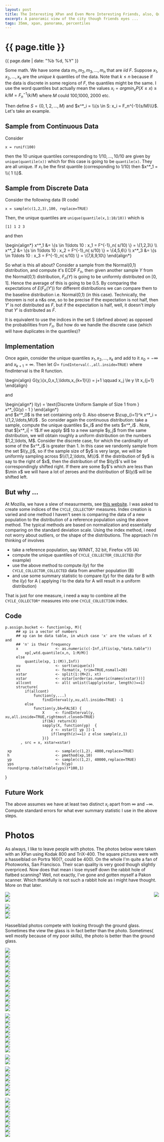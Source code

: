 ```yaml
---
layout: post
title: The Interesting XPan and Even More Interesting Friends, also, Quantiles and Discrete Distributions
excerpt: A panoramic view of the city though friends eyes ...
tags: 35mm, xpan, panorama, percentiles
---
```


{{ page.title }}
================
<div class="pdate"> {{ page.date | date: "%b %d, %Y" }} </div>

Some math. We have some data $m_1,m_2,m_3,\ldots, m_n$ that are $iid$
$F$. Suppose $x_1,x_2,\ldots, x_k$ are the _unique_ $k$ quantiles of the
data. Note that $k \le n$ because if the data is discrete in some regions of
$F$, the quantiles might be the same. I use the word quantiles but actually
mean the values $x_i = argmin_x P(X \le x) \ge k/M = F_n^{-1}(k/M)$ where $M$
could 100,1000, 2000 etc.

Then define $S = \{ 0,1,2,\ldots, M\}$ and $x^*_i = \\{s \in S: x_i =
F_n^{-1}(s/M)\\}$. Let's take an example.

## Sample from Continuous Data
Consider

    x = runif(100)

then the 10 unique quantiles corresponding to $1/10,\ldots,10/10$ are given by
`unique(quantile(x))` which for this case is going to be `quantile(x)`. They are
all unique. If $x_1$ be the first quantile (corresponding to $1/10$) then $x^*_1
= \\{ 1 \\}$.

## Sample from  Discrete Data
Consider the following data (R code)

    x = sample(c(1,2,3),100, replace=TRUE)

Then, the unique quantiles are `unique(quantile(x,1:10/10))` which is

    [1] 1 2 3

and then

<div>
\begin{align*}
x^*_1 &= \{s \in 1\ldots 10 :  x_1 = F^{-1}_n( s/10) \} =  \{1,2,3\} \\ 
x^*_2 &= \{s \in 1\ldots 10 :  x_2 = F^{-1}_n( s/10) \} =  \{4,5,6\} \\ 
x^*_3 &= \{s \in 1\ldots 10 :  x_3 = F^{-1}_n( s/10) \} =  \{7,8,9,10\} 
\end{align*}
</div>

So what is this all about? Consider a sample from the Normal(0,1) distribution,
and compute it's ECDF $F_n$, then given another sample $Y$ from the Normal(0,1)
distribution, $F_n(Y)$ is going to be uniformly distributed on $[0,1]$. Hence
the average of this is going to be 0.5. By comparing the expectations of
$E(F_n(Y'))$ for different distributions we can compare them to the baseline
distribution i.e. Normal(0,1) (in this case). Technically, the theorem is not a
n&s one, so to be precise if the expectation is not half, then $Y'$ is not
distributed as $F$, but if the expectation is half, well, it doesn't imply that
$Y'$ is distributed as $F$.

It is equivalent to use the indices in the set S (defined above) as opposed the
probabilities from $F_n$. But how do we handle the discrete case (which will
have duplicates in the quantiles)?

## Implementation

Once again, consider the unique quantiles $x_1,x_2,\ldots,x_k$ and add to it
$x_0 = -\infty$ and $x_{k+1}=\infty$. Then let
$G=$ `findInterval(.,all.inside=TRUE)` where $\text{findInterval}$ is the
R function.

<div>
\begin{align}
G(y,\{x_0,x_1,\ldots,x_{k+1}\}) = j+1 \qquad x_j \le y \lt x_{j+1} 
\end{align}
</div>

and 

<div>
\begin{align*}
I(y) = \text{Discrete Uniform Sample of Size 1 from } x^*_{G(y) - 1 }
\end{align*}
</div>

<div>
and $x^*_0$ is the set containing only 0. Also observe $\cup_{i=1}^k x^*_i = \{1,2,\ldots,M\}$ .
So consider again the continuous distribution: take a sample, compute the unique quantiles $x_i$ and the sets $x^*_i$ . Note, that
$|x^*_i| = 1$.If we apply $I$ to a new sample $y_j$ from the same distribution,
we will obtain roughly a uniform distribution on  the numbers $1,2,\ldots, M$.
Consider the discrete case, for which the cardinality of some of the $x^*_i$ is greater than
1. In this case we randomly sample from the set $I(y_j)$, so if the sample size of
$y$ is very large, we will be uniformly sampling across $\\{1,2,\ldots, M\\}$.
If the distribution of $y$ is say to the right of $x$, then the distribution of
the $I(y)$'s will be correspondingly shifted right. If there are some $y$'s
which are less than $\min x$ we will have a lot of zeroes and the distribution
of $I(y)$ will be shifted left.
</div>

## But why ...

At Mozilla, we have a slew of measurments, see
[this website](http://mxr.mozilla.org/mozilla-central/source/toolkit/components/telemetry/Histograms.json).
I was asked to create some indices of the `CYCLE_COLLECTOR*` measures. Index
creation is varied and one method I haven't seen is comparing the data of a new
population to the distribution of a reference population using the above
method. The typical methods are based on normalization and essentially comparing
on the standard deviation scale. Using the index method, i need not worry about
outliers, or the shape of the distributions. The approach i'm thinking of involves

- take a reference population, say WINNT, 32 bit, Firefox v35 (A)
- compute the unique quantiles of `CYCLE_COLLECTOR_COLLECTED` (for example)
- use the above method to compute $I(y)$ for the `CYCLE_COLLECTOR_COLLECTED` data from another population (B)
- and use some summary statistic to compare $I(y)$ for the data for B with the
$I(y)$ for A ( applying $I$ to the data for A will result in a uniform
distribution)

That is just for one measure, i need a way to combine all the `CYCLE_COLLECTOR*`
measures into one `CYCLE_COLLECTION` index.

## Code
    p.assign.bucket <- function(xp, M){
         ## xp is a vector of numbers
         ## xp can be data table, in which case 'x' are the values of X and
         ## 'n' is their frequency
         x                 <- as.numeric(c(-Inf,if(is(xp,"data.table"))
             xp[,wtd.quantile(x,n, 1:M/M)]
         else
             quantile(xp, 1:(M)),Inf))
         xu                <- sort(unique(x))
         xt                <- format(x, trim=TRUE,nsmall=20)
         xstar             <- split(1:(M+2), xt)
         xstar             <- xstar[order(as.numeric(names(xstar)))]
         allcont           <- all( unlist(lapply(xstar, length))==1)
         structure(
             if(allcont)
                 function(y,...)
                     findInterval(y,xu,all.inside=TRUE) -1
             else
                 function(y,bk=FALSE) {
                     X     <- findInterval(y, xu,all.inside=TRUE,rightmost.closed=TRUE)
                     if(bk) return(X)
                     sapply(X, function(yp)  {
                         z <- xstar[[ yp ]]-1
                         if(length(z)==1) z else sample(z,1)
                     })}
           , src = x, xstar=xstar)

     xp                    <- sample(c(1,2), 4000,replace=TRUE)
     h                     <- pmethod(xp,10)
     yp                    <- sample(c(1,2), 40000,replace=TRUE)
     yps                   <- h(yp)
     round(prop.table(table(yps))*100,1)
}


## Future Work
The above assumes we have at least two distinct $x_i$ apart from $\infty$ and $-\infty$.
Compute standard errors for what ever summary statistic I use in the above steps.


# Photos

As always, I like to leave people with photos.  The photos below were
taken with an XPan using Kodak 800 and TriX-400. The square pictures were with a
hasselblad on Portra 160(?, could be 400).  On the whole I'm quite a fan of
Photoworks, San Francisco. Their scan quality is very good though slightly
overpriced. Now does that mean i lose myself down the rabbit hole of flatbed
scanning? Well, not exactly, I've gone and gotten myself a Pakon scanner. Which
thankfully is not such a rabbit hole as i might have thought. More on that
later.


<div class="row" style="margin-top:0.5em;">

<div class="col-xs-3" style="padding-right:0;margin-right:0;">
<div id="demo2" class="flex-images" >

<div class="item" data-w="292" data-h="800" style="float:right;">
   <div class="img"><a href="{{ site.url }}/images/photos/xpanAndvisitors/t-53740018_a1.jpg"><img src="{{ site.url }}/images/blank.gif" data-src="{{ site.url }}/images/photos/xpanAndvisitors/st-53740018_a1.jpg"></a></div>
</div>
</div>
</div>
<script>
$('#demo2').flexImages({ rowHeight:600 , truncate: 0});
</script>


<div class="col-xs-9">
<div id="demo1" class="flex-images">

<div class="item" data-w="2400" data-h="876">
	<div class="img"><a href="{{ site.url }}/images/photos/xpanAndvisitors/t-001.25810002.jpg"><img src="{{ site.url }}/images/blank.gif" data-src="{{ site.url }}/images/photos/xpanAndvisitors/st-001.25810002.jpg"></a></div>
</div>
<div class="item" data-w="2400" data-h="876">
  <div class="img"><a href="{{ site.url }}/images/photos/xpanAndvisitors/t-002.25810003.jpg"><img src="{{ site.url }}/images/blank.gif" data-src="{{ site.url }}/images/photos/xpanAndvisitors/st-002.25810003.jpg"></a></div>
</div>

</div></div>
</div>
<script>
$('#demo1').flexImages({ rowHeight:400 , truncate: 0});
</script>



<div class="row" style="margin-top:0.5em;">
<div class="col-xs-12" style="padding-right:0;margin-right:0;">
<div id="demo3" class="flex-images" >

<div class="item" data-w="2400" data-h="876">
	<div class="img"><a href="{{ site.url }}/images/photos/xpanAndvisitors/t-003.25810004.jpg"><img src="{{ site.url }}/images/blank.gif" data-src="{{ site.url }}/images/photos/xpanAndvisitors/st-003.25810004.jpg"></a></div>
</div>
<div class="item" data-w="2400" data-h="876">
	<div class="img"><a href="{{ site.url }}/images/photos/xpanAndvisitors/t-004.25810009.jpg"><img src="{{ site.url }}/images/blank.gif" data-src="{{ site.url }}/images/photos/xpanAndvisitors/st-004.25810009.jpg"></a></div>
</div>
<div class="item" data-w="2400" data-h="876">
	<div class="img"><a href="{{ site.url }}/images/photos/xpanAndvisitors/t-005.25810011.jpg"><img src="{{ site.url }}/images/blank.gif" data-src="{{ site.url }}/images/photos/xpanAndvisitors/st-005.25810011.jpg"></a></div>
</div>

</div></div></div>
<script>
$('#demo3').flexImages({ rowHeight:600 , truncate: 0});
</script>


Hasselblad photos compete with looking through the ground glass. Sometimes the
view the glass is in fact better than the photo. Sometimes( well mostly because
of my poor skills), the photo is better than the ground glass.



<div class="row" style="margin-top:0.5em;">
<div class="col-xs-12" style="padding-right:0;margin-right:0;">
<div id="demo4" class="flex-images" >

<div class="item" data-w="1200" data-h="1182">
	<div class="img"><a href="{{ site.url }}/images/photos/xpanAndvisitors/t-006.000049380002.jpg"><img src="{{ site.url }}/images/blank.gif" data-src="{{ site.url }}/images/photos/xpanAndvisitors/st-006.000049380002.jpg"></a></div>
</div>
<div class="item" data-w="1200" data-h="1182">
	<div class="img"><a href="{{ site.url }}/images/photos/xpanAndvisitors/t-007.000049380003.jpg"><img src="{{ site.url }}/images/blank.gif" data-src="{{ site.url }}/images/photos/xpanAndvisitors/st-007.000049380003.jpg"></a></div>
</div>
<div class="item" data-w="1200" data-h="1182">
	<div class="img"><a href="{{ site.url }}/images/photos/xpanAndvisitors/t-008.000049380004.jpg"><img src="{{ site.url }}/images/blank.gif" data-src="{{ site.url }}/images/photos/xpanAndvisitors/st-008.000049380004.jpg"></a></div>
</div>
<div class="item" data-w="1200" data-h="1182">
	<div class="img"><a href="{{ site.url }}/images/photos/xpanAndvisitors/t-009.000049380006.jpg"><img src="{{ site.url }}/images/blank.gif" data-src="{{ site.url }}/images/photos/xpanAndvisitors/st-009.000049380006.jpg"></a></div>
</div>
<div class="item" data-w="1200" data-h="1182">
	<div class="img"><a href="{{ site.url }}/images/photos/xpanAndvisitors/t-010.000049380007.jpg"><img src="{{ site.url }}/images/blank.gif" data-src="{{ site.url }}/images/photos/xpanAndvisitors/st-010.000049380007.jpg"></a></div>
</div>
<div class="item" data-w="1200" data-h="1182">
	<div class="img"><a href="{{ site.url }}/images/photos/xpanAndvisitors/t-011.000049380010.jpg"><img src="{{ site.url }}/images/blank.gif" data-src="{{ site.url }}/images/photos/xpanAndvisitors/st-011.000049380010.jpg"></a></div>
</div>
<div class="item" data-w="1200" data-h="1182">
	<div class="img"><a href="{{ site.url }}/images/photos/xpanAndvisitors/t-012.000049380011.jpg"><img src="{{ site.url }}/images/blank.gif" data-src="{{ site.url }}/images/photos/xpanAndvisitors/st-012.000049380011.jpg"></a></div>
</div>
<div class="item" data-w="1200" data-h="1182">
	<div class="img"><a href="{{ site.url }}/images/photos/xpanAndvisitors/t-013.000049390002.jpg"><img src="{{ site.url }}/images/blank.gif" data-src="{{ site.url }}/images/photos/xpanAndvisitors/st-013.000049390002.jpg"></a></div>
</div>
<div class="item" data-w="1200" data-h="1182">
	<div class="img"><a href="{{ site.url }}/images/photos/xpanAndvisitors/t-014.000049390003.jpg"><img src="{{ site.url }}/images/blank.gif" data-src="{{ site.url }}/images/photos/xpanAndvisitors/st-014.000049390003.jpg"></a></div>
</div>
<div class="item" data-w="1200" data-h="1182">
	<div class="img"><a href="{{ site.url }}/images/photos/xpanAndvisitors/t-015.000049390004.jpg"><img src="{{ site.url }}/images/blank.gif" data-src="{{ site.url }}/images/photos/xpanAndvisitors/st-015.000049390004.jpg"></a></div>
</div>
<div class="item" data-w="1200" data-h="1182">
	<div class="img"><a href="{{ site.url }}/images/photos/xpanAndvisitors/t-016.000049390007.jpg"><img src="{{ site.url }}/images/blank.gif" data-src="{{ site.url }}/images/photos/xpanAndvisitors/st-016.000049390007.jpg"></a></div>
</div>
<div class="item" data-w="1200" data-h="1182">
	<div class="img"><a href="{{ site.url }}/images/photos/xpanAndvisitors/t-017.000049390010.jpg"><img src="{{ site.url }}/images/blank.gif" data-src="{{ site.url }}/images/photos/xpanAndvisitors/st-017.000049390010.jpg"></a></div>
</div>
<div class="item" data-w="1200" data-h="1182">
	<div class="img"><a href="{{ site.url }}/images/photos/xpanAndvisitors/t-018.000049390011.jpg"><img src="{{ site.url }}/images/blank.gif" data-src="{{ site.url }}/images/photos/xpanAndvisitors/st-018.000049390011.jpg"></a></div>
</div>

</div></div></div>
<script>
$('#demo4').flexImages({ rowHeight:600 , truncate: 0});
</script>


<div class="row" style="margin-top:0.5em;">
<div class="col-xs-12" style="padding-right:0;margin-right:0;">
<div id="demo5" class="flex-images" >
<div class="item" data-w="530" data-h="800">
	<div class="img"><a href="{{ site.url }}/images/photos/xpanAndvisitors/t-53740004.jpg"><img src="{{ site.url }}/images/blank.gif" data-src="{{ site.url }}/images/photos/xpanAndvisitors/st-53740004.jpg"></a></div>
</div>
<div class="item" data-w="530" data-h="800">
	<div class="img"><a href="{{ site.url }}/images/photos/xpanAndvisitors/t-53740006.jpg"><img src="{{ site.url }}/images/blank.gif" data-src="{{ site.url }}/images/photos/xpanAndvisitors/st-53740006.jpg"></a></div>
</div>
<div class="item" data-w="530" data-h="800">
	<div class="img"><a href="{{ site.url }}/images/photos/xpanAndvisitors/t-53740008.jpg"><img src="{{ site.url }}/images/blank.gif" data-src="{{ site.url }}/images/photos/xpanAndvisitors/st-53740008.jpg"></a></div>
</div>
<div class="item" data-w="1200" data-h="796">
	<div class="img"><a href="{{ site.url }}/images/photos/xpanAndvisitors/t-53740012.jpg"><img src="{{ site.url }}/images/blank.gif" data-src="{{ site.url }}/images/photos/xpanAndvisitors/st-53740012.jpg"></a></div>
</div>
<div class="item" data-w="530" data-h="800">
	<div class="img"><a href="{{ site.url }}/images/photos/xpanAndvisitors/t-53740013.jpg"><img src="{{ site.url }}/images/blank.gif" data-src="{{ site.url }}/images/photos/xpanAndvisitors/st-53740013.jpg"></a></div>
</div>
<div class="item" data-w="1200" data-h="795">
	<div class="img"><a href="{{ site.url }}/images/photos/xpanAndvisitors/t-53740015.jpg"><img src="{{ site.url }}/images/blank.gif" data-src="{{ site.url }}/images/photos/xpanAndvisitors/st-53740015.jpg"></a></div>
</div>
<div class="item" data-w="530" data-h="800">
	<div class="img"><a href="{{ site.url }}/images/photos/xpanAndvisitors/t-53740014.jpg"><img src="{{ site.url }}/images/blank.gif" data-src="{{ site.url }}/images/photos/xpanAndvisitors/st-53740014.jpg"></a></div>
</div>
<div class="item" data-w="1200" data-h="795">
	<div class="img"><a href="{{ site.url }}/images/photos/xpanAndvisitors/t-53740018_a.jpg"><img src="{{ site.url }}/images/blank.gif" data-src="{{ site.url }}/images/photos/xpanAndvisitors/st-53740018_a.jpg"></a></div>
</div>
</div></div></div>
<script>
$('#demo5').flexImages({ rowHeight:795 , truncate: 0});
</script>



<div class="row" style="margin-top:0.5em;">
<div class="col-xs-12" style="padding-right:0;margin-right:0;">
<div id="demo6" class="flex-images" >
<div class="item" data-w="2400" data-h="876">
	<div class="img"><a href="{{ site.url }}/images/photos/xpanAndvisitors/t-53740018_a2.jpg"><img src="{{ site.url }}/images/blank.gif" data-src="{{ site.url }}/images/photos/xpanAndvisitors/st-53740018_a2.jpg"></a></div>
</div>
<div class="item" data-w="2400" data-h="876">
	<div class="img"><a href="{{ site.url }}/images/photos/xpanAndvisitors/t-53740018_a3.jpg"><img src="{{ site.url }}/images/blank.gif" data-src="{{ site.url }}/images/photos/xpanAndvisitors/st-53740018_a3.jpg"></a></div>
</div>
</div></div></div>
<script>
$('#demo6').flexImages({ rowHeight:600 , truncate: 0});
</script>



<div class="row" style="margin-top:0.5em;">
<div class="col-xs-12" style="padding-right:0;margin-right:0;">
<div id="demo7" class="flex-images" >

<div class="item" data-w="265" data-h="400">
	<div class="img"><a href="{{ site.url }}/images/photos/xpanAndvisitors/t-53740021.jpg"><img src="{{ site.url }}/images/blank.gif" data-src="{{ site.url }}/images/photos/xpanAndvisitors/st-53740021.jpg"></a></div>
</div>
<div class="item" data-w="1200" data-h="795">
	<div class="img"><a href="{{ site.url }}/images/photos/xpanAndvisitors/t-53740023.jpg"><img src="{{ site.url }}/images/blank.gif" data-src="{{ site.url }}/images/photos/xpanAndvisitors/st-53740023.jpg"></a></div>
</div>
<div class="item" data-w="265" data-h="400">
	<div class="img"><a href="{{ site.url }}/images/photos/xpanAndvisitors/t-53740027.jpg"><img src="{{ site.url }}/images/blank.gif" data-src="{{ site.url }}/images/photos/xpanAndvisitors/st-53740027.jpg"></a></div>
</div>
<div class="item" data-w="265" data-h="400">
	<div class="img"><a href="{{ site.url }}/images/photos/xpanAndvisitors/t-53740028.jpg"><img src="{{ site.url }}/images/blank.gif" data-src="{{ site.url }}/images/photos/xpanAndvisitors/st-53740028.jpg"></a></div>
</div>
<div class="item" data-w="265" data-h="400">
	<div class="img"><a href="{{ site.url }}/images/photos/xpanAndvisitors/t-53740034.jpg"><img src="{{ site.url }}/images/blank.gif" data-src="{{ site.url }}/images/photos/xpanAndvisitors/st-53740034.jpg"></a></div>
</div>
<div class="item" data-w="1200" data-h="795">
	<div class="img"><a href="{{ site.url }}/images/photos/xpanAndvisitors/t-53740029.jpg"><img src="{{ site.url }}/images/blank.gif" data-src="{{ site.url }}/images/photos/xpanAndvisitors/st-53740029.jpg"></a></div>
</div>
</div></div></div>
<script>
$('#demo7').flexImages({ rowHeight:795 , truncate: 0});
</script>



<div class="row" style="margin-top:0.5em;">
<div class="col-xs-12" style="padding-right:0;margin-right:0;">
<div id="demo8" class="flex-images" >
<div class="item" data-w="2400" data-h="983">
	<div class="img"><a href="{{ site.url }}/images/photos/xpanAndvisitors/t-53750001.jpg"><img src="{{ site.url }}/images/blank.gif" data-src="{{ site.url }}/images/photos/xpanAndvisitors/st-53750001.jpg"></a></div>
</div>
<div class="item" data-w="2400" data-h="983">
	<div class="img"><a href="{{ site.url }}/images/photos/xpanAndvisitors/t-53750003.jpg"><img src="{{ site.url }}/images/blank.gif" data-src="{{ site.url }}/images/photos/xpanAndvisitors/st-53750003.jpg"></a></div>
</div>
<div class="item" data-w="2341" data-h="959">
	<div class="img"><a href="{{ site.url }}/images/photos/xpanAndvisitors/t-53750005.jpg"><img src="{{ site.url }}/images/blank.gif" data-src="{{ site.url }}/images/photos/xpanAndvisitors/st-53750005.jpg"></a></div>
</div>
<div class="item" data-w="2400" data-h="983">
	<div class="img"><a href="{{ site.url }}/images/photos/xpanAndvisitors/t-53750006.jpg"><img src="{{ site.url }}/images/blank.gif" data-src="{{ site.url }}/images/photos/xpanAndvisitors/st-53750006.jpg"></a></div>
</div>
<div class="item" data-w="2400" data-h="983">
	<div class="img"><a href="{{ site.url }}/images/photos/xpanAndvisitors/t-53750008.jpg"><img src="{{ site.url }}/images/blank.gif" data-src="{{ site.url }}/images/photos/xpanAndvisitors/st-53750008.jpg"></a></div>
</div>
<div class="item" data-w="2253" data-h="923">
	<div class="img"><a href="{{ site.url }}/images/photos/xpanAndvisitors/t-53750011.jpg"><img src="{{ site.url }}/images/blank.gif" data-src="{{ site.url }}/images/photos/xpanAndvisitors/st-53750011.jpg"></a></div>
</div>
<div class="item" data-w="2400" data-h="983">
	<div class="img"><a href="{{ site.url }}/images/photos/xpanAndvisitors/t-53750014.jpg"><img src="{{ site.url }}/images/blank.gif" data-src="{{ site.url }}/images/photos/xpanAndvisitors/st-53750014.jpg"></a></div>
</div>
<div class="item" data-w="2400" data-h="983">
	<div class="img"><a href="{{ site.url }}/images/photos/xpanAndvisitors/t-53750020.jpg"><img src="{{ site.url }}/images/blank.gif" data-src="{{ site.url }}/images/photos/xpanAndvisitors/st-53750020.jpg"></a></div>
</div>
</div></div></div>
<script>
$('#demo8').flexImages({ rowHeight:600 , truncate: 0});
</script>
